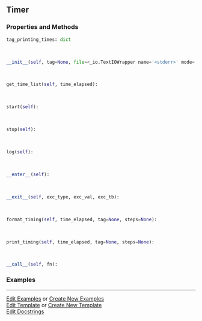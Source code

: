 ## <a id="Peeves.Timer.Timer">Timer</a>


### Properties and Methods
```python
tag_printing_times: dict
```
<a id="Peeves.Timer.Timer.__init__" class="docs-object-method">&nbsp;</a>
```python
__init__(self, tag=None, file=<_io.TextIOWrapper name='<stderr>' mode='w' encoding='utf-8'>, rounding=5, print_times=1, number=1, **kw): 
```

<a id="Peeves.Timer.Timer.get_time_list" class="docs-object-method">&nbsp;</a>
```python
get_time_list(self, time_elapsed): 
```

<a id="Peeves.Timer.Timer.start" class="docs-object-method">&nbsp;</a>
```python
start(self): 
```

<a id="Peeves.Timer.Timer.stop" class="docs-object-method">&nbsp;</a>
```python
stop(self): 
```

<a id="Peeves.Timer.Timer.log" class="docs-object-method">&nbsp;</a>
```python
log(self): 
```

<a id="Peeves.Timer.Timer.__enter__" class="docs-object-method">&nbsp;</a>
```python
__enter__(self): 
```

<a id="Peeves.Timer.Timer.__exit__" class="docs-object-method">&nbsp;</a>
```python
__exit__(self, exc_type, exc_val, exc_tb): 
```

<a id="Peeves.Timer.Timer.format_timing" class="docs-object-method">&nbsp;</a>
```python
format_timing(self, time_elapsed, tag=None, steps=None): 
```

<a id="Peeves.Timer.Timer.print_timing" class="docs-object-method">&nbsp;</a>
```python
print_timing(self, time_elapsed, tag=None, steps=None): 
```

<a id="Peeves.Timer.Timer.__call__" class="docs-object-method">&nbsp;</a>
```python
__call__(self, fn): 
```

### Examples


___

[Edit Examples](https://github.com/McCoyGroup/References/edit/gh-pages/Documentation/examples/Peeves/Timer/Timer.md) or 
[Create New Examples](https://github.com/McCoyGroup/References/new/gh-pages/?filename=Documentation/examples/Peeves/Timer/Timer.md) <br/>
[Edit Template](https://github.com/McCoyGroup/References/edit/gh-pages/Documentation/templates/Peeves/Timer/Timer.md) or 
[Create New Template](https://github.com/McCoyGroup/References/new/gh-pages/?filename=Documentation/templates/Peeves/Timer/Timer.md) <br/>
[Edit Docstrings](https://github.com/McCoyGroup/Peeves/edit/master/Timer.py?message=Update%20Docs)